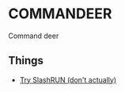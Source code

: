 # COMMANDEER

Command deer
## Things

 - [Try SlashRUN (don't actually)](https://github.com/PixelMiners/SlashRUN)


